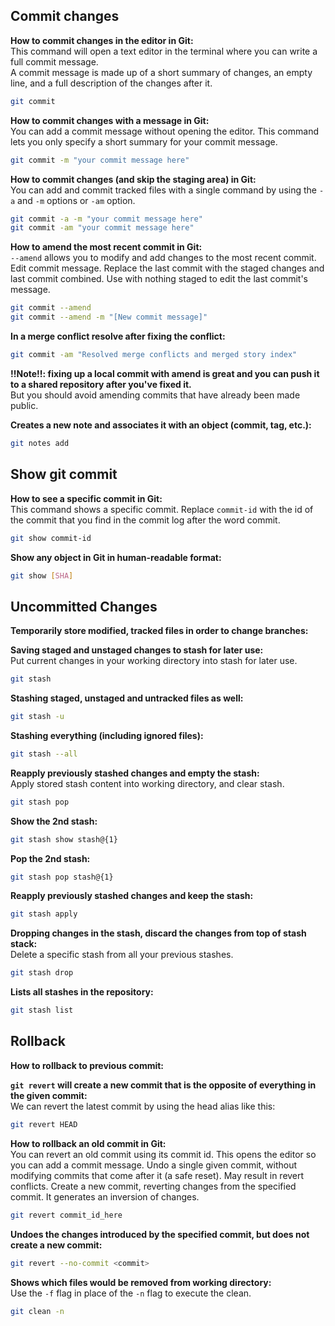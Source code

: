## Commit changes

**How to commit changes in the editor in Git:**  
This command will open a text editor in the terminal where you can write a full commit message.  
A commit message is made up of a short summary of changes, an empty line, and a full description of the changes after it.
```sh
git commit
```

**How to commit changes with a message in Git:**  
You can add a commit message without opening the editor. This command lets you only specify a short summary for your commit message.
```sh
git commit -m "your commit message here"
```

**How to commit changes (and skip the staging area) in Git:**  
You can add and commit tracked files with a single command by using the `-a` and `-m` options or `-am` option.
```sh
git commit -a -m "your commit message here"
git commit -am "your commit message here"
```

**How to amend the most recent commit in Git:**  
`--amend` allows you to modify and add changes to the most recent commit.  
Edit commit message. Replace the last commit with the staged changes and last commit combined. Use with nothing staged to edit the last commit's message.
```sh
git commit --amend
git commit --amend -m "[New commit message]"
```

**In a merge conflict resolve after fixing the conflict:**
```sh
git commit -am "Resolved merge conflicts and merged story index"
```

**!!Note!!: fixing up a local commit with amend is great and you can push it to a shared repository after you've fixed it.**  
But you should avoid amending commits that have already been made public.

**Creates a new note and associates it with an object (commit, tag, etc.):**
```sh
git notes add
```

## Show git commit

**How to see a specific commit in Git:**  
This command shows a specific commit. Replace `commit-id` with the id of the commit that you find in the commit log after the word commit.
```sh
git show commit-id
```

**Show any object in Git in human-readable format:**
```sh
git show [SHA]
```

## Uncommitted Changes

**Temporarily store modified, tracked files in order to change branches:**

**Saving staged and unstaged changes to stash for later use:**  
Put current changes in your working directory into stash for later use.
```sh
git stash
```

**Stashing staged, unstaged and untracked files as well:**
```sh
git stash -u
```

**Stashing everything (including ignored files):**
```sh
git stash --all
```

**Reapply previously stashed changes and empty the stash:**  
Apply stored stash content into working directory, and clear stash.
```sh
git stash pop
```

**Show the 2nd stash:**
```sh
git stash show stash@{1}
```

**Pop the 2nd stash:**
```sh
git stash pop stash@{1}
```

**Reapply previously stashed changes and keep the stash:**
```sh
git stash apply
```

**Dropping changes in the stash, discard the changes from top of stash stack:**  
Delete a specific stash from all your previous stashes.
```sh
git stash drop
```

**Lists all stashes in the repository:**
```sh
git stash list
```

## Rollback

**How to rollback to previous commit:**

**`git revert` will create a new commit that is the opposite of everything in the given commit:**  
We can revert the latest commit by using the head alias like this:
```sh
git revert HEAD
```

**How to rollback an old commit in Git:**  
You can revert an old commit using its commit id. This opens the editor so you can add a commit message. Undo a single given commit, without modifying commits that come after it (a safe reset). May result in revert conflicts. Create a new commit, reverting changes from the specified commit. It generates an inversion of changes.
```sh
git revert commit_id_here
```

**Undoes the changes introduced by the specified commit, but does not create a new commit:**
```sh
git revert --no-commit <commit>
```

**Shows which files would be removed from working directory:**  
Use the `-f` flag in place of the `-n` flag to execute the clean.
```sh
git clean -n
```
